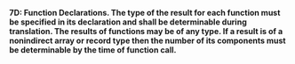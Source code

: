**7D: Function Declarations.  The type of the result for each function must be specified in its declaration and shall be determinable during translation. The results of functions may be of any type. If a result is of a nonindirect array or record type then the number of its components must be determinable by the time of function call.**
